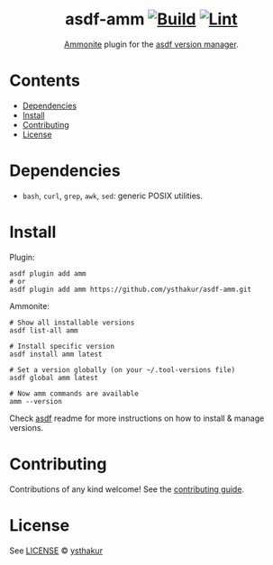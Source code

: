 <div align="center">

# asdf-amm [![Build](https://github.com/ysthakur/asdf-amm/actions/workflows/build.yml/badge.svg)](https://github.com/ysthakur/asdf-amm/actions/workflows/build.yml) [![Lint](https://github.com/ysthakur/asdf-amm/actions/workflows/lint.yml/badge.svg)](https://github.com/ysthakur/asdf-amm/actions/workflows/lint.yml)

[Ammonite](https://ammonite.io/) plugin for the [asdf version manager](https://asdf-vm.com).

</div>

# Contents

- [Dependencies](#dependencies)
- [Install](#install)
- [Contributing](#contributing)
- [License](#license)

# Dependencies

- `bash`, `curl`, `grep`, `awk`, `sed`: generic POSIX utilities.

# Install

Plugin:

```shell
asdf plugin add amm
# or
asdf plugin add amm https://github.com/ysthakur/asdf-amm.git
```

Ammonite:

```shell
# Show all installable versions
asdf list-all amm

# Install specific version
asdf install amm latest

# Set a version globally (on your ~/.tool-versions file)
asdf global amm latest

# Now amm commands are available
amm --version
```

Check [asdf](https://github.com/asdf-vm/asdf) readme for more instructions on how to
install & manage versions.

# Contributing

Contributions of any kind welcome! See the [contributing guide](contributing.md).

<!-- [Thanks goes to these contributors](https://github.com/ysthakur/asdf-amm/graphs/contributors)! -->

# License

See [LICENSE](LICENSE) © [ysthakur](https://github.com/ysthakur/)
